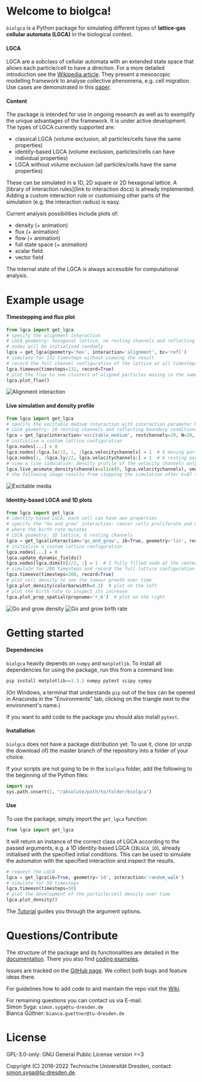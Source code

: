 # Welcome to biolgca!
`biolgca` is a Python package for simulating different types of **lattice-gas 
cellular automata (LGCA)** in the biological context.

#### LGCA
LGCA are a subclass of cellular 
automata with an extended state space that allows each particle/cell to have a direction. 
For a more detailed 
introduction see the [Wikipedia article](https://en.wikipedia.org/wiki/BIO-LGCA). 
They present a 
mesoscopic modelling framework to analyse collective phenomena, e.g. cell migration. 
Use cases are demonstrated in this 
[paper](https://journals.plos.org/ploscompbiol/article?id=10.1371/journal.pcbi.1009066).

#### Content 
The package is intended for use in ongoing research as well as to exemplify the unique 
advantages of the framework. It is under active development. The types of LGCA 
currently supported are:
- classical LGCA (volume exclusion, all particles/cells have the same properties)
- identity-based LGCA (volume exclusion, particles/cells can have individual properties)
- LGCA without volume exclusion (all particles/cells have the same properties)

These can be simulated in a 1D, 2D square or 2D hexagonal lattice. A [library of 
interaction rules](link to interaction docs) is already implemented. Adding a custom 
interaction rule or customising other parts of the simulation (e.g. the interaction 
radius) is easy.

Current analysis possibilities include plots of:
- density (+ animation)
- flux (+ animation)
- flow (+ animation)
- full state space (+ animation)
- scalar field
- vector field

The internal state of the LGCA is always accessible for computational analysis.

# Example usage
#### Timestepping and flux plot
```python
from lgca import get_lgca
# specify the alignment interaction
# LGCA geometry: hexagonal lattice, no resting channels and reflecting boundary conditions
# nodes will be initialised randomly
lgca = get_lgca(geometry='hex', interaction='alignment', bc='refl')
# simulate for 132 timesteps without viewing the result
# record the full channel configuration of the lattice at all timesteps
lgca.timeevo(timesteps=132, record=True)
# plot the flux to see clusters of aligned particles moving in the same direction
lgca.plot_flux()
```
![Alignment interaction](docs/images/alignment_small.png)
#### Live simulation and density profile
```python
from lgca import get_lgca
# specify the excitable medium interaction with interaction parameter N=20
# LGCA geometry: 20 resting channels and reflecting boundary conditions
lgca = get_lgca(interaction='excitable_medium', restchannels=20, N=20, bc='refl')
# initialise a custom lattice configuration
lgca.nodes[...] = 0
lgca.nodes[:lgca.lx//2, :, :lgca.velocitychannels] = 1  # 6 moving particles per node in the left half of the lattice
lgca.nodes[:, :lgca.ly//2, lgca.velocitychannels:] = 1  # 6 resting particles per node in the lower half of the lattice
# view a live simulation: density profile of the velocity channels only
lgca.live_animate_density(channels=slice(0, lgca.velocitychannels), vmax=lgca.velocitychannels)
# the following image results from stopping the simulation after k=87 timesteps
```
![Excitable media](docs/images/excitable_medium_small.png)
#### Identity-based LGCA and 1D plots
```python
from lgca import get_lgca
# identity-based LGCA: each cell can have own properties
# specify the "Go and grow" interaction: cancer cells proliferate and migrate,
# where the birth rate mutates
# LGCA geometry: 1D lattice, 6 resting channels
lgca = get_lgca(interaction='go_and_grow', ib=True, geometry='lin', restchannels=6)
# initialise a custom lattice configuration
lgca.nodes[...] = 0
lgca.update_dynamic_fields()
lgca.nodes[lgca.dims[0]//2, :] = 1  # 1 fully filled node at the center
# simulate for 200 timesteps and record the full lattice configuration
lgca.timeevo(timesteps=200, record=True)
# plot cell density to see the tumour growth over time
lgca.plot_density(colorbarwidth=0.2)  # plot on the left
# plot the birth rate to inspect its increase
lgca.plot_prop_spatial(propname='r_b')  # plot on the right
```
![Go and grow density](docs/images/go_and_grow_density_small.png) ![Go and grow birth rate](./docs/images/go_and_grow_rb_small.png)

# Getting started
#### Dependencies
`biolgca` heavily depends on `numpy` and `matplotlib`. To install all dependencies 
for using the package, run this from a command line:
```python
pip install matplotlib==3.3.2 numpy pytest scipy sympy
```
(On Windows, a terminal that understands `pip` out of the box can be opened in Anaconda in the 
"Environments" tab, clicking on the triangle next to the environment's name.)

If you want to add code to the package you should also install `pytest`.

#### Installation
`biolgca` does not have a package distribution yet. To use it, clone (or unzip the download of) 
the master branch of the repository into a folder of your choice.

If your scripts are not going to be in the `biolgca` folder, add the following to
the beginning of the Python files:
```python
import sys
sys.path.insert(1, "/absolute/path/to/folder/biolgca")
```

#### Use
To use the package, simply import the `get_lgca` function:
```python
from lgca import get_lgca
```
It will return an instance of the correct class of LGCA according to the passed 
arguments, e.g. a 1D identity-based LGCA (`IBLGCA_1D`), already initialised with 
the specified initial conditions. This can be used to simulate 
the automaton with the specified interaction and inspect the results.
```python
# request the LGCA
lgca = get_lgca(ib=True, geometry='1d', interaction='random_walk')
# simulate for 50 timesteps
lgca.timeevo(timesteps=50)
# plot the development of the particle/cell density over time
lgca.plot_density()
```
The [Tutorial]() guides you through the argument options.

# Questions/Contribute
The structure of the package and its functionalities are detailed in the 
[documentation](). There you also find [coding examples]().

Issues are tracked on the [GitHub page](https://github.com/sisyga/biolgca/issues).
We collect both bugs and feature ideas there.

For guidelines how to add code to and maintain the repo visit the [Wiki](https://github.com/sisyga/biolgca/wiki).

For remaining questions you can contact us via E-mail.<br>
Simon Syga: `simon.syga@tu-dresden.de`<br>
Bianca Güttner: `bianca.guettner@tu-dresden.de`

# License
GPL-3.0-only: GNU General Public License version >=3

Copyright (C) 2018-2022 Technische Universität Dresden, contact: simon.syga@tu-dresden.de.